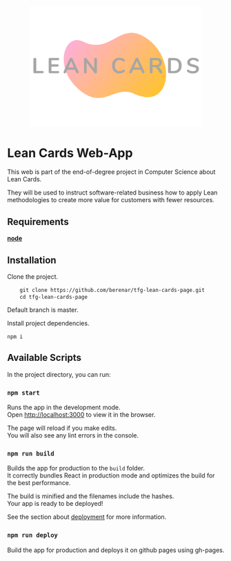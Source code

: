 <p align="center">
  <img 
  src="https://github.com/berenar/tfg-lean-cards-page/blob/master/src/assets/Logo_noback.png" 
  width="400"/>
</p>

# Lean Cards Web-App
This web is part of the end-of-degree project in Computer Science about Lean Cards.

They will be used to instruct software-related business how to apply Lean methodologies to create more value for customers with fewer resources.

## Requirements
[**node**](https://nodejs.org/es/)

## Installation
Clone the project.
```
    git clone https://github.com/berenar/tfg-lean-cards-page.git
    cd tfg-lean-cards-page
```
Default branch is master.

Install project dependencies.

```
npm i
```

## Available Scripts

In the project directory, you can run:

### `npm start`

Runs the app in the development mode.<br />
Open [http://localhost:3000](http://localhost:3000) to view it in the browser.

The page will reload if you make edits.<br />
You will also see any lint errors in the console.


### `npm run build`

Builds the app for production to the `build` folder.<br />
It correctly bundles React in production mode and optimizes the build for the best performance.

The build is minified and the filenames include the hashes.<br />
Your app is ready to be deployed!

See the section about [deployment](https://facebook.github.io/create-react-app/docs/deployment) for more information.


### `npm run deploy`

Build the app for production and deploys it on github pages using gh-pages.